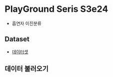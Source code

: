 # PlayGround Seris S3e24
- 흡연자 이진분류
## Dataset

- [데이터셋](../../datasets/playground-series-s3e24/train.csv)


## 데이터 불러오기